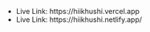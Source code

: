 <ul>
<li>Live Link: https://hiikhushi.vercel.app</li>
<li>Live Link: https://hiikhushi.netlify.app/</li>
</ul>


